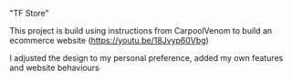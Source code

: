 "TF Store"

This project is build using instructions from CarpoolVenom to build an ecommerce website (https://youtu.be/18Jvyp60Vbg)

I adjusted the design to my personal preference, added my own features and website behaviours
